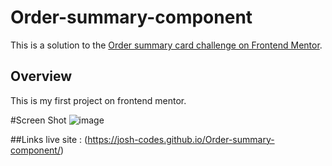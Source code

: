 # Order-summary-component
This is a solution to the [Order summary card challenge on Frontend Mentor](https://www.frontendmentor.io/challenges/order-summary-component-QlPmajDUj).

## Overview
This is my first project on frontend mentor. 


#Screen Shot
![image](https://github.com/Josh-codes/fuzzy-broccoli/assets/137602087/41fe19fe-7cce-4101-852a-a0a749ba346e)

##Links
live site : (https://josh-codes.github.io/Order-summary-component/)
